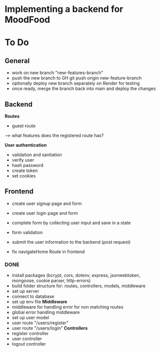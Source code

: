 # Implementing a backend for MoodFood

# To Do

## General

- work on new branch "new-features-branch"
- push the new branch to GH git push origin new-feature-branch
- optionally deploy new branch separately on Render for testing
- once ready, merge the branch back into main and deploy the changes

## Backend

**Routes**
- guest route

--> what features does the registered route has?


**User authentication**

- validation and sanitation
- verify user
- hash password
- create token
- set cookies

## Frontend

- create user signup page and form
- create user login page and form
- complete form by collecting user input and save in a state
- form validation
- submit the user information to the backend (post request)

- fix navigateHome Route in frontend

### DONE

- install packages (bcrypt, cors, dotenv, express, jsonwebtoken, mongoose, cookie parser, http-errors)
- build folder structure for: routes, controllers, models, middleware
- set up server
- connect to database
- set up env file
  **Middleware**
- middleware for handling error for non matching routes
- global error handling middleware
- set up user model
- user route "/users/register"
- user route "/users/login"
**Controllers**
- register controller
- user controller
- logout controller